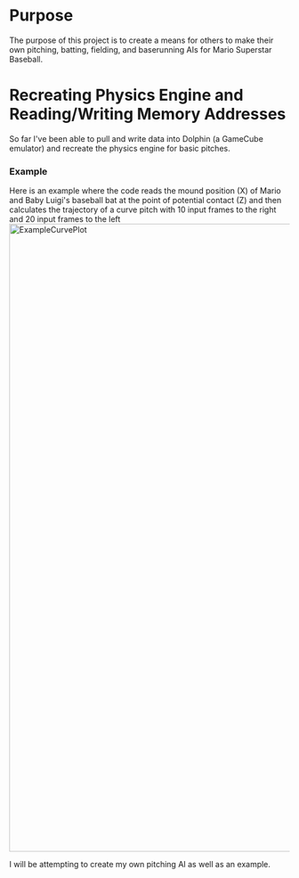 # Purpose
The purpose of this project is to create a means for others to make their own pitching, batting, fielding, and baserunning AIs for Mario Superstar Baseball. 


# Recreating Physics Engine and Reading/Writing Memory Addresses
So far I've been able to pull and write data into Dolphin (a GameCube emulator) and recreate the physics engine for basic pitches.

### Example
Here is an example where the code reads the mound position (X) of Mario and Baby Luigi's baseball bat at the point of potential contact (Z) 
and then calculates the trajectory of a curve pitch with 10 input frames to the right and 20 input frames to the left
<img width="1127" alt="ExampleCurvePlot" src="https://github.com/user-attachments/assets/aff7d860-3784-44ff-9311-bf6c9f767571">


I will be attempting to create my own pitching AI as well as an example.

